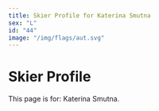 ```yaml
---
title: Skier Profile for Katerina Smutna
sex: "L"
id: "44"
image: "/img/flags/aut.svg" 
---
```


# Skier Profile

This page is for: Katerina Smutna.
    